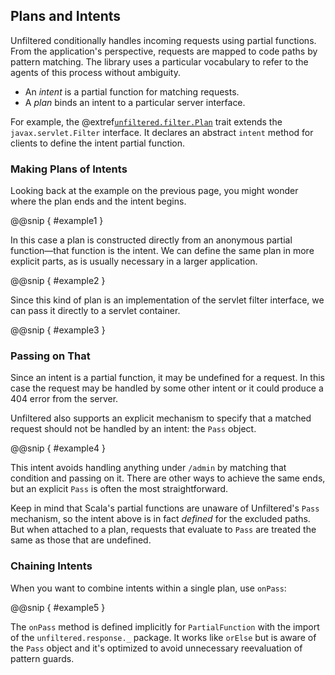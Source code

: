 Plans and Intents
-----------------

Unfiltered conditionally handles incoming requests using partial
functions. From the application's perspective, requests are
mapped to code paths by pattern matching. The library uses
a particular vocabulary to refer to the agents of this process
without ambiguity.

* An *intent* is a partial function for matching requests.
* A *plan* binds an intent to a particular server interface.

For example, the @extref[`unfiltered.filter.Plan`](unidoc:unfiltered/filter/Plan) trait extends the
`javax.servlet.Filter` interface. It declares an abstract `intent`
method for clients to define the intent partial function.

### Making Plans of Intents

Looking back at the example on the previous page, you might wonder
where the plan ends and the intent begins.

@@snip [ ](../main/scala/02.scala) { #example1 }

In this case a plan is constructed directly from an anonymous partial
function—that function is the intent. We can define the same plan in
more explicit parts, as is usually necessary in a larger application.

@@snip [ ](../main/scala/02.scala) { #example2 }

Since this kind of plan is an implementation of the servlet filter
interface, we can pass it directly to a servlet container.

@@snip [ ](../main/scala/02.scala) { #example3 }

### Passing on That

Since an intent is a partial function, it may be undefined for a
request. In this case the request may be handled by some other intent
or it could produce a 404 error from the server.

Unfiltered also supports an explicit mechanism to specify that a
matched request should not be handled by an intent: the `Pass` object.

@@snip [ ](../main/scala/02.scala) { #example4 }

This intent avoids handling anything under `/admin` by matching that
condition and passing on it. There are other ways to achieve the same
ends, but an explicit `Pass` is often the most straightforward.

Keep in mind that Scala's partial functions are unaware of
Unfiltered's `Pass` mechanism, so the intent above is in fact
*defined* for the excluded paths. But when attached to a plan,
requests that evaluate to `Pass` are treated the same as those that
are undefined.

### Chaining Intents

When you want to combine intents within a single plan, use `onPass`:

@@snip [ ](../main/scala/02.scala) { #example5 }

The `onPass` method is defined implicitly for `PartialFunction` with
the import of the `unfiltered.response._` package. It works like
`orElse` but is aware of the `Pass` object and it's optimized to avoid
unnecessary reevaluation of pattern guards.
